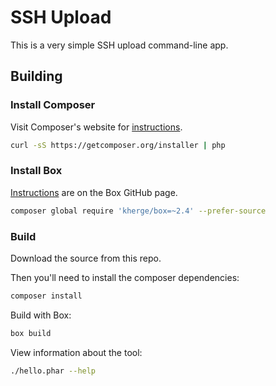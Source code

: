 # SSH Upload

This is a very simple SSH upload command-line app.

## Building

### Install Composer

Visit Composer's website for [instructions](https://getcomposer.org/doc/00-intro.md).

```bash
curl -sS https://getcomposer.org/installer | php
```

### Install Box

[Instructions](https://github.com/box-project/box2) are on the Box GitHub page.

```bash
composer global require 'kherge/box=~2.4' --prefer-source
```

### Build

Download the source from this repo.

Then you'll need to install the composer dependencies:

```bash
composer install
```

Build with Box:

```bash
box build
```

View information about the tool:

```bash
./hello.phar --help
```